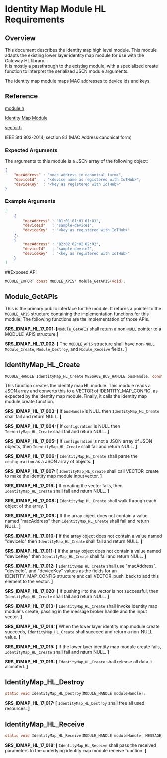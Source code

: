 # Identity Map Module HL Requirements

## Overview
This document describes the identity map high level module.  This module adapts
the existing lower layer identity map module for use with the Gateway HL library.  
It is mostly a passthrough to the existing module, with a specialized create 
function to interpret the serialized JSON module arguments.

The identity map module maps MAC addresses to device ids and keys.

## Reference

[module.h](../../../../devdoc/module.md)

[Identity Map Module](identity_map.md)

[vector.h](../../../../azure-c-shared-utility/c/inc/vector.h)

IEEE Std 802-2014, section 8.1 (MAC Address canonical form)

### Expected Arguments

The arguments to this module is a JSON array of the following object:
```json
{
    "macAddress" : "<mac address in canonical form>",
    "deviceId"   : "<device name as registered with IoTHub>",
    "deviceKey"  : "<key as registered with IoTHub>"
}
```
### Example Arguments
```json
[
    {
        "macAddress" : "01:01:01:01:01:01",
        "deviceId"   : "sample-device1",
        "deviceKey"  : "<key as registered with IoTHub>"
    },
    {
        "macAddress" : "02:02:02:02:02:02",
        "deviceId"   : "sample-device2",
        "deviceKey"  : "<key as registered with IoTHub>"
    }
]
```

##Exposed API
```c
MODULE_EXPORT const MODULE_APIS* Module_GetAPIS(void);
```

## Module_GetAPIs

This is the primary public interface for the module.  It returns a pointer to 
the `MODULE_APIS` structure containing the implementation functions for this
module. The following functions are the implementation of those APIs.

**SRS_IDMAP_HL_17_001: [**`Module_GetAPIs` shall return a non-`NULL` pointer
to a MODULE_APIS structure.**]**

**SRS_IDMAP_HL_17_002: [** The `MODULE_APIS` structure shall have non-`NULL`
`Module_Create`, `Module_Destroy`, and `Module_Receive` fields. **]**

## IdentityMap_HL_Create
```C
MODULE_HANDLE IdentityMap_HL_Create(MESSAGE_BUS_HANDLE busHandle, const void* configuration);
```
This function creates the identity map HL module. This module reads a JSON 
array and converts this to a VECTOR of IDENTITY_MAP_CONFIG, as expected by
the identity map module.  Finally, it calls the identity map module create
function.

**SRS_IDMAP_HL_17_003: [** If `busHandle` is NULL then
 `IdentityMap_HL_Create` shall fail and return NULL. **]**

**SRS_IDMAP_HL_17_004: [** If `configuration` is NULL then
 `IdentityMap_HL_Create` shall fail and return NULL. **]**

**SRS_IDMAP_HL_17_005: [** If `configuration` is not a JSON array of 
JSON objects, then `IdentityMap_HL_Create` shall fail and return NULL. **]**

**SRS_IDMAP_HL_17_006: [** `IdentityMap_HL_Create` shall parse the 
`configuration` as a JSON array of objects. **]**

**SRS_IDMAP_HL_17_007: [** `IdentityMap_HL_Create` shall call 
VECTOR_create to make the identity map module input vector. **]**

**SRS_IDMAP_HL_17_019: [** If creating the vector fails, then 
`IdentityMap_HL_Create` shall fail and return NULL. **]**

**SRS_IDMAP_HL_17_008: [** `IdentityMap_HL_Create` shall walk 
through each object of the array. **]**

**SRS_IDMAP_HL_17_009: [** If the array object does not contain a value 
named "macAddress" then `IdentityMap_HL_Create` shall fail and return 
NULL. **]**

**SRS_IDMAP_HL_17_010: [** If the array object does not contain a value 
named "deviceId" then `IdentityMap_HL_Create` shall fail and return 
NULL. **]**

**SRS_IDMAP_HL_17_011: [** If the array object does not contain a value 
named "deviceKey" then `IdentityMap_HL_Create` shall fail and return 
NULL. **]**

**SRS_IDMAP_HL_17_012: [** `IdentityMap_HL_Create` shall use 
"macAddress", "deviceId", and "deviceKey" values as the fields for an 
IDENTITY_MAP_CONFIG structure and call VECTOR_push_back to add this element 
to the vector. **]**

**SRS_IDMAP_HL_17_020: [** If pushing into the vector is not successful, 
then `IdentityMap_HL_Create` shall fail and return NULL. **]** 

**SRS_IDMAP_HL_17_013: [** `IdentityMap_HL_Create` shall invoke 
identity map module's create, passing in the message broker handle and the input vector. 
**]**

**SRS_IDMAP_HL_17_014: [** When the lower layer identity map module 
create succeeds, `IdentityMap_HL_Create` shall succeed and return a 
non-NULL value. **]**

**SRS_IDMAP_HL_17_015: [** If the lower layer identity map module create 
fails, `IdentityMap_HL_Create` shall fail and return NULL. **]**

**SRS_IDMAP_HL_17_016: [** `IdentityMap_HL_Create` shall release 
all data it allocated. **]**


## IdentityMap_HL_Destroy
```C
static void IdentityMap_HL_Destroy(MODULE_HANDLE moduleHandle);
```

**SRS_IDMAP_HL_17_017: [** `IdentityMap_HL_Destroy` shall free all 
used resources. **]**


## IdentityMap_HL_Receive
```C
static void IdentityMap_HL_Receive(MODULE_HANDLE moduleHandle, MESSAGE_HANDLE messageHandle);
```

**SRS_IDMAP_HL_17_018: [** `IdentityMap_HL_Receive` shall pass the 
received parameters to the underlying  identity map module receive function. **]**
